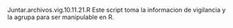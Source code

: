 Juntar.archivos.vig.10.11.21.R
Este script toma la informacion de vigilancia y la agrupa para ser manipulable en R.
